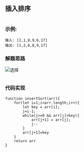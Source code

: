 ## 插入排序
```

```

### 示例:
```
输入: [2,1,8,9,6,17]
输出: [1,2,6,8,9,17] 
```

### 解题思路

![选择](/insert.gif)
```

```

### 代码实现
```
function insertSort(arr){
	for(let i=1;i<arr.length;i++){
		let key = arr[i];
		j=i-1;
		while(j>=0 && arr[j]>key){
			arr[j+1] = arr[j];
			j--
		}
		arr[j+1]=key
	}
	return arr
}
 
```